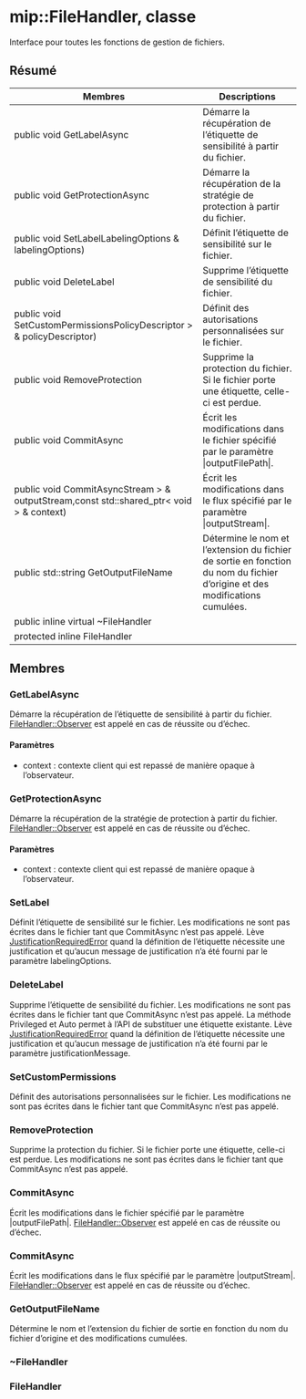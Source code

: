 # <a name="class-mipfilehandler"></a>mip::FileHandler, classe 
Interface pour toutes les fonctions de gestion de fichiers.
## <a name="summary"></a>Résumé
 Membres                        | Descriptions                                
--------------------------------|---------------------------------------------
public void GetLabelAsync | Démarre la récupération de l’étiquette de sensibilité à partir du fichier.
public void GetProtectionAsync | Démarre la récupération de la stratégie de protection à partir du fichier.
public void SetLabelLabelingOptions & labelingOptions) | Définit l’étiquette de sensibilité sur le fichier.
public void DeleteLabel | Supprime l’étiquette de sensibilité du fichier.
public void SetCustomPermissionsPolicyDescriptor > & policyDescriptor) | Définit des autorisations personnalisées sur le fichier.
public void RemoveProtection | Supprime la protection du fichier. Si le fichier porte une étiquette, celle-ci est perdue.
public void CommitAsync | Écrit les modifications dans le fichier spécifié par le paramètre \|outputFilePath\|.
public void CommitAsyncStream > & outputStream,const std::shared_ptr< void > & context) | Écrit les modifications dans le flux spécifié par le paramètre \|outputStream\|.
public std::string GetOutputFileName | Détermine le nom et l’extension du fichier de sortie en fonction du nom du fichier d’origine et des modifications cumulées.
public inline virtual  ~FileHandler | 
protected inline  FileHandler | 
## <a name="members"></a>Membres
### <a name="getlabelasync"></a>GetLabelAsync
Démarre la récupération de l’étiquette de sensibilité à partir du fichier.
[FileHandler::Observer](#classmip_1_1_file_handler_1_1_observer) est appelé en cas de réussite ou d’échec.
#### <a name="parameters"></a>Paramètres
* context : contexte client qui est repassé de manière opaque à l’observateur.
### <a name="getprotectionasync"></a>GetProtectionAsync
Démarre la récupération de la stratégie de protection à partir du fichier.
[FileHandler::Observer](#classmip_1_1_file_handler_1_1_observer) est appelé en cas de réussite ou d’échec.
#### <a name="parameters"></a>Paramètres
* context : contexte client qui est repassé de manière opaque à l’observateur.
### <a name="setlabel"></a>SetLabel
Définit l’étiquette de sensibilité sur le fichier.
Les modifications ne sont pas écrites dans le fichier tant que CommitAsync n’est pas appelé.
Lève [JustificationRequiredError](#classmip_1_1_justification_required_error) quand la définition de l’étiquette nécessite une justification et qu’aucun message de justification n’a été fourni par le paramètre labelingOptions.
### <a name="deletelabel"></a>DeleteLabel
Supprime l’étiquette de sensibilité du fichier.
Les modifications ne sont pas écrites dans le fichier tant que CommitAsync n’est pas appelé. La méthode Privileged et Auto permet à l’API de substituer une étiquette existante. Lève [JustificationRequiredError](#classmip_1_1_justification_required_error) quand la définition de l’étiquette nécessite une justification et qu’aucun message de justification n’a été fourni par le paramètre justificationMessage.
### <a name="setcustompermissions"></a>SetCustomPermissions
Définit des autorisations personnalisées sur le fichier.
Les modifications ne sont pas écrites dans le fichier tant que CommitAsync n’est pas appelé.
### <a name="removeprotection"></a>RemoveProtection
Supprime la protection du fichier. Si le fichier porte une étiquette, celle-ci est perdue.
Les modifications ne sont pas écrites dans le fichier tant que CommitAsync n’est pas appelé.
### <a name="commitasync"></a>CommitAsync
Écrit les modifications dans le fichier spécifié par le paramètre |outputFilePath|.
[FileHandler::Observer](#classmip_1_1_file_handler_1_1_observer) est appelé en cas de réussite ou d’échec.
### <a name="commitasync"></a>CommitAsync
Écrit les modifications dans le flux spécifié par le paramètre |outputStream|.
[FileHandler::Observer](#classmip_1_1_file_handler_1_1_observer) est appelé en cas de réussite ou d’échec.
### <a name="getoutputfilename"></a>GetOutputFileName
Détermine le nom et l’extension du fichier de sortie en fonction du nom du fichier d’origine et des modifications cumulées.
### <a name="filehandler"></a>~FileHandler
### <a name="filehandler"></a>FileHandler